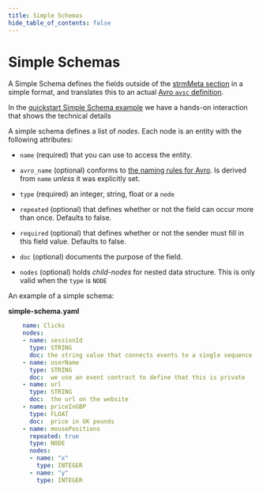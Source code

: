 ```yaml
---
title: Simple Schemas
hide_table_of_contents: false
---
```


# Simple Schemas

A Simple Schema defines the fields outside of the [strmMeta section](strm-meta.md) in a simple format, and translates this to an
actual [Avro `avsc` definition](https://avro.apache.org/docs/current/spec.html#schemas).

In the [quickstart Simple Schema example](/quickstart/simple-schema.md) we have a hands-on interaction
that shows the technical details

A simple schema defines a list of *nodes*. Each node is an entity with
the following attributes:

-   `name` (required) that you can use to access the entity.

-   `avro_name` (optional) conforms to [the naming rules for Avro](https://avro.apache.org/docs/current/spec.html#names). Is
    derived from `name` *unless* it was explicitly set.

-   `type` (required) an integer, string, float or a `node`

-   `repeated` (optional) that defines whether or not the field can
    occur more than once. Defaults to false.

-   `required` (optional) that defines whether or not the sender must
    fill in this field value. Defaults to false.

-   `doc` (optional) documents the purpose of the field.

-   `nodes` (optional) holds *child-nodes* for nested data structure.
    This is only valid when the `type` is `NODE`

An example of a simple schema:

**simple-schema.yaml**

```yaml
    name: Clicks
    nodes:
    - name: sessionId
      type: STRING
      doc: the string value that connects events to a single sequence
    - name: userName
      type: STRING
      doc:  we use an event contract to define that this is private
    - name: url
      type: STRING
      doc:  the url on the website
    - name: priceInGBP
      type: FLOAT
      doc:  price in UK pounds
    - name: mousePositions
      repeated: true
      type: NODE
      nodes:
      - name: "x"
        type: INTEGER
      - name: "y"
        type: INTEGER
```
